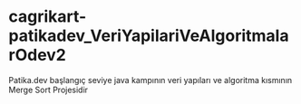 # cagrikart-patikadev_VeriYapilariVeAlgoritmalarOdev2
Patika.dev başlangıç seviye java kampının veri yapıları ve algoritma kısmının Merge Sort Projesidir
